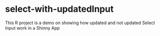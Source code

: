 # select-with-updatedInput
This R project is a demo on showing how updated and not updated Select Input work in a Shinny App 
